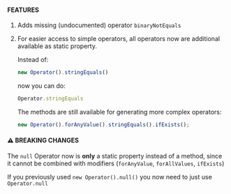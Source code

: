 #### FEATURES

1. Adds missing (undocumented) operator `binaryNotEquals`

2. For easier access to simple operators, all operators now are additional available as static property.

   Instead of:

   ```ts
   new Operator().stringEquals()
   ```

   now you can do:

   ```ts
   Operator.stringEquals
   ```

   The methods are still available for generating more complex operators:

   ```ts
   new Operator().forAnyValue().stringEquals().ifExists();
   ```

#### ⚠️ BREAKING CHANGES

The `null` Operator now is **only** a static property instead of a method, since it cannot be combined with modifiers (`forAnyValue`, `forAllValues`, `ifExists`)

If you previously used `new Operator().null()` you now need to just use `Operator.null`
